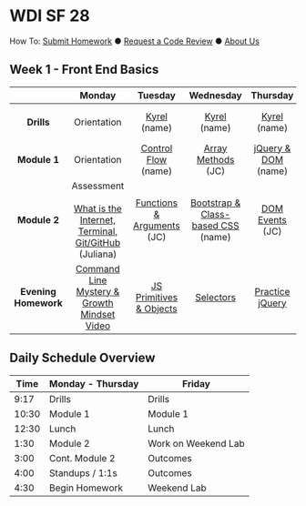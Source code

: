 # WDI SF 28


How To: <a href="https://github.com/SF-WDI-LABS/shared_modules/blob/master/how-to/submit-homework.md" target="blank">Submit Homework</a> ● <a href="https://github.com/SF-WDI-LABS/shared_modules/blob/master/how-to/request-a-code-review.md" target="blank">Request a Code Review</a> ● [About Us](ABOUT.md)

<!-- Week template -->
<!-- ## Week 1 - Front End Basics

|  | Monday | Tuesday | Wednesday | Thursday | Friday |
| :----------: | :----------: | :----------: | :----------: | :----------: | :----------: |
| **Drills** | [title](link) (name) | [title](link) (name) | [title](link) (name) | [title](link) (name) | [title](link) (name) |
| **Module 1** | [title](link) (name) | [title](link) (name) | [title](link) (name) | [title](link) (name) | [title](link) (name) |
| **Module 2** | [title](link) (name) | [title](link) (name) | [title](link) (name) | [title](link) (name) | Outcomes <br><br> [title](link) (name) |
| **Evening Homework** | [title](link) | [title](link) | [title](link) | [title](link) | [title](link) | -->

## Week 1 - Front End Basics

|  | Monday | Tuesday | Wednesday | Thursday | Friday |
| :----------: | :----------: | :----------: | :----------: | :----------: | :----------: |
| **Drills** | Orientation | [Kyrel](link) (name) | [Kyrel](link) (name) | [Kyrel](link) (name) | [Extend Kyrel](link) (name) |
| **Module 1** | Orientation | [Control Flow](link) (name) | [Array Methods](link) (JC) | [jQuery & DOM](link) (name) | [Review](link) (name) |
| **Module 2** | Assessment <br><br> [What is the Internet, Terminal, Git/GitHub](https://github.com/SF-WDI-LABS/shared_modules/tree/master/01-front-end-basics/how-the-internet-works/27-28) (Juliana) | [Functions & Arguments](link) (JC) | [Bootstrap & Class-based CSS](link) (name) | [DOM Events](link) (JC) |  [Tic-Tac-Toe Weekend Lab](link) <br><br> Outcomes |
| **Evening Homework** | [Command Line Mystery & Growth Mindset Video ](link) | [JS Primitives & Objects](link) | [Selectors](link) | [Practice jQuery](link) | [Continue Tic-Tac-Toe Weekend Lab](link) |


## Daily Schedule Overview

Time | Monday - Thursday | Friday |
----- | -------- | -----
9:17  | Drills | Drills
10:30 | Module 1 | Module 1
12:30 | Lunch | Lunch
1:30 | Module 2 | Work on Weekend Lab
3:00 | Cont. Module 2 | Outcomes
4:00 | Standups / 1:1s | Outcomes
4:30 | Begin Homework | Weekend Lab
